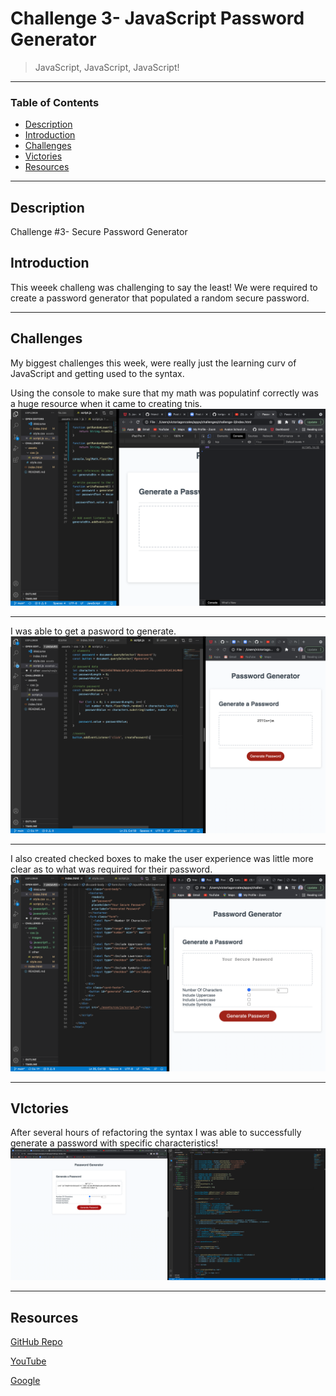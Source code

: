 # Challenge 3- JavaScript Password Generator 
> JavaScript, JavaScript, JavaScript!
---
### Table of Contents
- [Description](#description)
- [Introduction](#introduction)
- [Challenges](#challenges)
- [Victories](#victories)
- [Resources](#resources)

---

## Description

Challenge #3- Secure Password Generator  

## Introduction 
This weeek challeng was challenging to say the least! We were required to create a password generator that populated a random secure password. 


---

## Challenges
My biggest challenges this week, were really just the learning curv of JavaScript and getting used to the syntax. 

Using the console to make sure that my math was populatinf correctly was a huge resource when it came to creating tnis. 
<img src="./assets/images/javascript2.png"/>

---

I was able to get a pasword to generate. 
<img src="./assets/images/javascript1.png"/>

---
I also created checked boxes to make the user experience was little more clear as to what was required for their password. 
<img src="./assets/images/Javascript3.png"/>



---

## VIctories
After several hours of refactoring the syntax I was able to successfully generate a password with specific characteristics! 
<img src="./assets/images/javascript4.png"/>

---

## Resources 

<a href="https://github.com/torigonzales/challenge-3">GitHub Repo</a>

<a href="https://www.youtube.com/watch?v=eVGEea7adDM"> YouTube</a>

<a href="https://www.google.com/webhp?hl=en&sa=X&ved=0ahUKEwiLjJ7fosLvAhWXW80KHawRD_oQPAgI">Google</a>

















